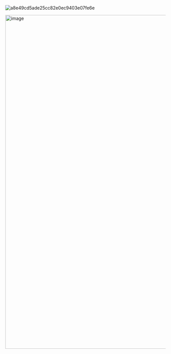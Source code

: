 ![a8e49cd5ade25cc82e0ec9403e07fe6e](https://github.com/user-attachments/assets/bd1a329e-48e9-45be-b4ba-a706a939a5c1)

<img width="1604" height="1047" alt="image" src="https://github.com/user-attachments/assets/763baa61-029f-4970-a9d3-a0c3dcabf197" />
